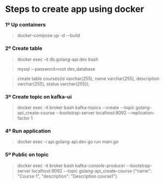 # Steps to create app using docker

### 1º Up containers
> docker-compose up -d --build

### 2º Create table
> docker exec -it db.golang-api.dev bash

> mysql --password=root dev_database

> create table courses(id varchar(255), name varchar(255), description varchar(255), status varchar(255));

### 3º Create topic on kafka-ui
> docker exec -it broker bash
> kafka-topics --create --topic golang-api_create-course --bootstrap-server localhost:9092 --replication-factor 1

### 4º Run application
> docker exec -i api.golang-api.dev go run main.go

### 5º Public on topic
> docker exec -it broker bash
> kafka-console-producer --bootstrap-server localhost:9092 --topic golang-api_create-course
> {"name": "Course 1", "description": "Description course1"}